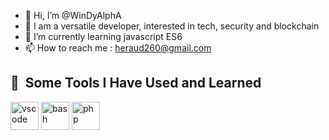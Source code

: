 - 👋 Hi, I’m @WinDyAlphA
- 👀 I am a versatile developer, interested in tech, security and blockchain
- 🌱 I’m currently learning javascript ES6
- 📫 How to reach me : heraud260@gmail.com

<!---
✨ special ✨ 
--->
<h2> 🚀 &nbsp;Some Tools I Have Used and Learned</h2>
<p align="left">
<img src="https://cdn.jsdelivr.net/gh/devicons/devicon/icons/vscode/vscode-original.svg" alt="vscode" width="45" height="45"/>
<img src="https://cdn.jsdelivr.net/gh/devicons/devicon/icons/bash/bash-original.svg" alt="bash" width="45" height="45"/>
<img src="https://cdn.jsdelivr.net/gh/devicons/devicon/icons/php/php-original.svg" alt="php" width="45" height="45"/>
</p>
